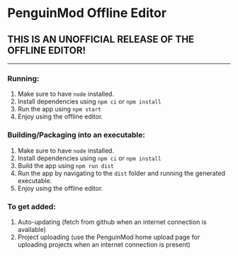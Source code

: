 # PenguinMod Offline Editor
## THIS IS AN UNOFFICIAL RELEASE OF THE OFFLINE EDITOR!
---

### Running:
1. Make sure to have `node` installed.
2. Install dependencies using `npm ci` or `npm install`
3. Run the app using `npm start`
4. Enjoy using the offline editor.

### Building/Packaging into an executable:
1. Make sure to have `node` installed.
2. Install dependencies using `npm ci` or `npm install`
3. Build the app using `npm run dist`
4. Run the app by navigating to the `dist` folder and running the generated executable.
5. Enjoy using the offline editor.

### To get added:
1. Auto-updating (fetch from github when an internet connection is available)
2. Project uploading (use the PenguinMod home upload page for uploading projects when an internet connection is present)